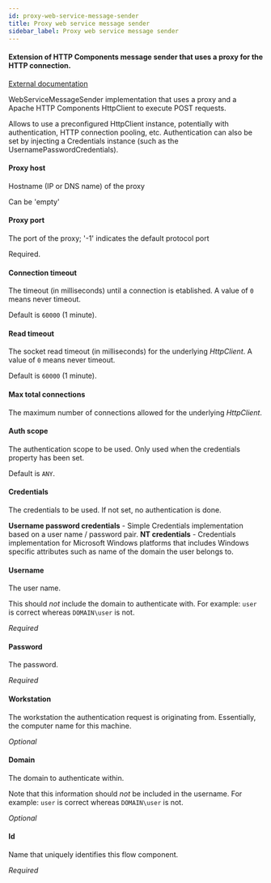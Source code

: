 ```yaml
---
id: proxy-web-service-message-sender
title: Proxy web service message sender
sidebar_label: Proxy web service message sender
---
```

#### Extension of HTTP Components message sender that uses a proxy for the HTTP connection.
<a href="http://docs.spring.io/spring-ws/sites/2.0/reference/html/client.html#d4e1703" target="_blank">External documentation</a>

WebServiceMessageSender implementation that uses a proxy and a Apache HTTP Components HttpClient to execute POST requests. 

Allows to use a preconfigured HttpClient instance, potentially with authentication, HTTP connection pooling, etc. Authentication can also be set by injecting a Credentials instance (such as the UsernamePasswordCredentials).

#### Proxy host
Hostname (IP or DNS name) of the proxy

Can be 'empty'

#### Proxy port
The port of the proxy; '-1' indicates the default protocol port

Required.

#### Connection timeout
The timeout (in milliseconds) until a connection is etablished. A value of <code>0</code> means never timeout.

Default is <code>60000</code> (1 minute).

#### Read timeout
The socket read timeout (in milliseconds) for the underlying <i>HttpClient</i>. A value of <code>0</code> means never timeout.

Default is <code>60000</code> (1 minute).

#### Max total connections
The maximum number of connections allowed for the underlying <i>HttpClient</i>.

#### Auth scope
The authentication scope to be used. Only used when the credentials property has been set. 

Default is <code>ANY</code>.

#### Credentials
The credentials to be used. If not set, no authentication is done.

<b>Username password credentials</b> - Simple Credentials implementation based on a user name / password pair.
<b>NT credentials</b> - Credentials implementation for Microsoft Windows platforms that includes Windows specific attributes such as name of the domain the user belongs to.

#### Username
The user name.

This should <i>not</i> include the domain to authenticate with. For example: <code>user</code> is correct whereas <code>DOMAIN\\user</code> is not.

<i>Required</i>

#### Password
The password.

<i>Required</i>

#### Workstation
The workstation the authentication request is originating from. Essentially, the computer name for this machine.

<i>Optional</i>

#### Domain
The domain to authenticate within.

Note that this information should <i>not</i> be included in the username. For example: <code>user</code> is correct whereas <code>DOMAIN\\user</code> is not.

<i>Optional</i>

#### Id
Name that uniquely identifies this flow component.

<i>Required</i>


